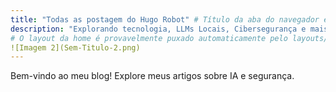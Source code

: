 ```yaml
---
title: "Todas as postagem do Hugo Robot" # Título da aba do navegador e para SEO
description: "Explorando tecnologia, LLMs Locais, Cibersegurança e mais com o tema TailBliss."
# O layout da home é provavelmente puxado automaticamente pelo layouts/index.html do tema
![Imagem 2](Sem-Titulo-2.png)
---
```


Bem-vindo ao meu blog! Explore meus artigos sobre IA e segurança.
